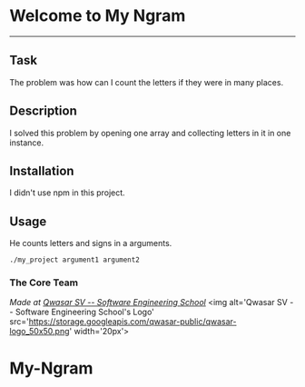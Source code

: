 # Welcome to My Ngram
***

## Task
The problem was how can I count the letters if they were in many places.

## Description
I solved this problem by opening one array and collecting letters in it in one instance.

## Installation
I didn't use npm in this project.

## Usage
He counts letters and signs in a arguments.

```
./my_project argument1 argument2
```

### The Core Team


<span><i>Made at <a href='https://qwasar.io'>Qwasar SV -- Software Engineering School</a></i></span>
<span><img alt='Qwasar SV -- Software Engineering School's Logo' src='https://storage.googleapis.com/qwasar-public/qwasar-logo_50x50.png' width='20px'></span>
# My-Ngram
